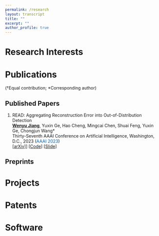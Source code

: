 ```yaml
---
permalink: /research
layout: transcript
title: ""
excerpt: ""
author_profile: true
---
```


# Research Interests

# Publications
(†Equal contribution; *Corresponding author)
## Published Papers
1. READ: Aggregating Reconstruction Error into Out-of-Distribution Detection <br>
<ins>**Wenyu Jiang**</ins>, Yuxin Ge, Hao Cheng, Mingcai Chen, Shuai Feng, Yuxin Ge, Chongjun Wang* <br>
Thirty-Seventh AAAI Conference on Artificial Intelligence, Washington, D.C., 2023 (<font color='#0065BD'>AAAI 2023</font>) <br>
[[arXiv]](https://arxiv.org/abs/2206.07459)] [[Code](https://github.com/lygjwy/READ)] [[Slide](../../assets/slides/read_aaai23.pdf)]

## Preprints

# Projects

# Patents

# Software
